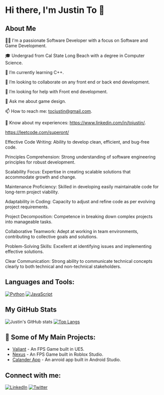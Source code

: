 # Hi there, I'm Justin To 👋

## About Me
👨‍💻 I'm a passionate Software Developer with a focus on Software and Game Development.

🎓 Undergrad from Cal State Long Beach with a degree in Computer Science.

🌱 I’m currently learning C++.

👯 I’m looking to collaborate on any front end or back end development.

🤔 I’m looking for help with Front end development.

💬 Ask me about game design.

📫 How to reach me: tocjustin@gmail.com.

📄 Know about my experiences: https://www.linkedin.com/in/tojustin/.

https://leetcode.com/superont/

Effective Code Writing: Ability to develop clean, efficient, and bug-free code.

Principles Comprehension: Strong understanding of software engineering principles for robust development.

Scalability Focus: Expertise in creating scalable solutions that accommodate growth and change.

Maintenance Proficiency: Skilled in developing easily maintainable code for long-term project viability.

Adaptability in Coding: Capacity to adjust and refine code as per evolving project requirements.

Project Decomposition: Competence in breaking down complex projects into manageable tasks.

Collaborative Teamwork: Adept at working in team environments, contributing to collective goals and solutions.

Problem-Solving Skills: Excellent at identifying issues and implementing effective solutions.

Clear Communication: Strong ability to communicate technical concepts clearly to both technical and non-technical stakeholders.

## Languages and Tools:
[![Python](https://img.shields.io/badge/-Python-3776AB?style=flat-square&logo=Python&logoColor=white)](https://www.python.org/)
[![JavaScript](https://img.shields.io/badge/-JavaScript-F7DF1E?style=flat-square&logo=javascript&logoColor=black)](https://developer.mozilla.org/en-US/docs/Web/JavaScript)

## My GitHub Stats
![Justin's GitHub stats](https://github-readme-stats.vercel.app/api?username=Superont&show_icons=true&theme=radical)
[![Top Langs](https://github-readme-stats.vercel.app/api/top-langs/?username=Superont&layout=compact&theme=radical)](https://github.com/anuraghazra/github-readme-stats)

## 🚀 Some of My Main Projects:
- [Valiant](https://store.steampowered.com/app/2468650/Valiant/) - An FPS Game built in UE5.
- [Nexus](https://www.roblox.com/games/9818210203/Nexus) - An FPS Game built in Roblox Studio.
- [Calander App](https://github.com/Superont/CalendarApp) - An anroid app built in Android Studio.

## Connect with me:
[![LinkedIn](https://img.shields.io/badge/-LinkedIn-0077B5?style=flat-square&logo=Linkedin&logoColor=white)](https://www.linkedin.com/in/tojustin/)
[![Twitter](https://img.shields.io/badge/-Twitter-1DA1F2?style=flat-square&logo=Twitter&logoColor=white)](https://twitter.com/superont)
